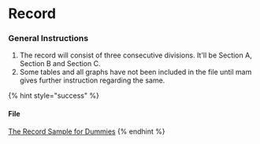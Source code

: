 # Record

### General Instructions

1. The record will consist of three consecutive divisions. It'll be Section A, Section B and Section C.
2. Some tables and all graphs have not been included in the file until mam gives further instruction regarding the same.

{% hint style="success" %}
#### File

[The Record Sample for Dummies](https://drive.google.com/file/d/1fSh28\_JbNH-6n2b5610zhJ297jNdrmb2)
{% endhint %}
